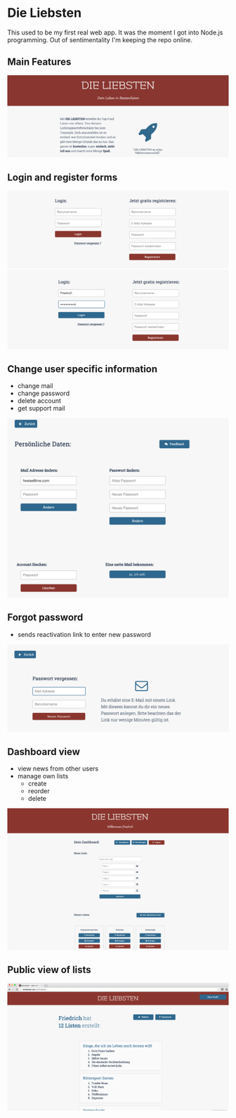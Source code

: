 # Die Liebsten

This used to be my first real web app. It was the moment I got into Node.js programming. Out of sentimentality I'm keeping the repo online.

## Main Features

<img class="fullWidth" src="screenshots/dieliebsten_01.png"/>
 
## Login and register forms
<img class="fullWidth" src="screenshots/dieliebsten_02.png"/>
<img class="fullWidth" src="screenshots/dieliebsten_03.png"/>
 
## Change user specific information
+ change mail
+ change password
+ delete account
+ get support mail

<img class="fullWidth" src="screenshots/dieliebsten_05.png"/>
 
## Forgot password
+ sends reactivation link to enter new password

<img class="fullWidth" src="screenshots/dieliebsten_07.png"/>
 
## Dashboard view
+ view news from other users
+ manage own lists
	+ create
	+ reorder
	+ delete

<img class="fullWidth" src="screenshots/dieliebsten_04.png"/>
 
## Public view of lists
<img class="fullWidth" src="screenshots/dieliebsten_06.png"/>


